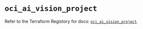 # `oci_ai_vision_project`

Refer to the Terraform Registory for docs: [`oci_ai_vision_project`](https://registry.terraform.io/providers/oracle/oci/6.18.0/docs/resources/ai_vision_project).
